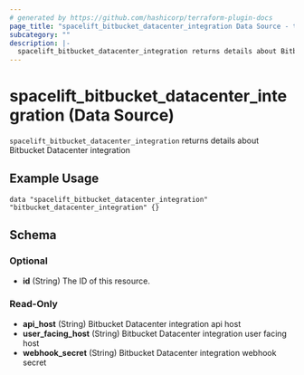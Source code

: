 ```yaml
---
# generated by https://github.com/hashicorp/terraform-plugin-docs
page_title: "spacelift_bitbucket_datacenter_integration Data Source - terraform-provider-spacelift"
subcategory: ""
description: |-
  spacelift_bitbucket_datacenter_integration returns details about Bitbucket Datacenter integration
---
```


# spacelift_bitbucket_datacenter_integration (Data Source)

`spacelift_bitbucket_datacenter_integration` returns details about Bitbucket Datacenter integration

## Example Usage

```hcl
data "spacelift_bitbucket_datacenter_integration" "bitbucket_datacenter_integration" {}
```

<!-- schema generated by tfplugindocs -->
## Schema

### Optional

- **id** (String) The ID of this resource.

### Read-Only

- **api_host** (String) Bitbucket Datacenter integration api host
- **user_facing_host** (String) Bitbucket Datacenter integration user facing host
- **webhook_secret** (String) Bitbucket Datacenter integration webhook secret


